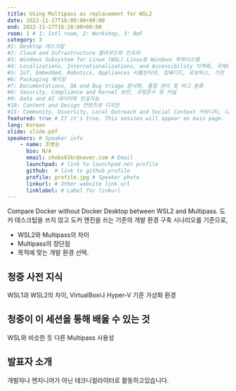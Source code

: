 ```yaml
---
title: Using Multipass as replacement for WSL2
date: 2022-11-27T16:00:00+09:00
end: 2022-11-27T16:20:00+09:00
room: 1 # 1: Intl room, 2: Workshop, 3: BoF
category: 3
#1: Desktop 데스크탑
#2: Cloud and Infrastructure 클라우드와 인프라
#3: Windows Subsystem for Linux (WSL) Linux용 Windows 하위시스템
#4: Localizations, Internationalizations, and Accessibility 지역화, 국제화 및 접근성
#5: IoT, Embedded, Robotics, Appliances 사물인터넷, 임베디드, 로보틱스, 가전
#6: Packaging 패키징
#7: Documentations, QA and Bug triage 문서화, 품질 관리 및 버그 분류
#8: Security, Compliance and Kernel 보안, 규정준수 및 커널
#9: Data and AI 데이터와 인공지능
#10: Content and Design 컨텐츠와 디지인
#11: Community, Diversity, Local Outreach and Social Context 커뮤니티, 다양성, 지역 사회 협력과 사회적 관점
featured: true # If it's true. This session will appear on main page.
lang: Korean
slide: slide.pdf
speakers: # Speaker info
    - name: 조병승
      bio: N/A
      email: chobs01kr@naver.com # Email
      launchpad: # link to launchpad.net profile
      github:  # link to github profile
      profile: profile.jpg # Speaker photo
      linkurl: # Other website link url
      linklabel: # Label for linkurl
---
```

Compare Docker without Docker Desktop between WSL2 and Multipass. 
도커 데스크탑을 쓰지 않고 도커 엔진을 쓰는 기준의 개발 환경 구축 시나리오를 기준으로,
- WSL2와 Multipass의 차이
- Multipass의 장단점
- 목적에 맞는 개발 환경 선택.

## 청중 사전 지식
WSL1과 WSL2의 차이, VirtualBox나 Hyper-V 기준 가상화 환경
## 청중이 이 세션을 통해 배울 수 있는 것
WSL와 비슷한 듯 다른 Multipass 사용성

## 발표자 소개
개발자나 엔지니어가 아닌 테크니컬라이터로 활동하고있습니다.
